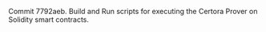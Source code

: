 Commit 7792aeb.                    Build and Run scripts for executing the Certora Prover on Solidity smart contracts.